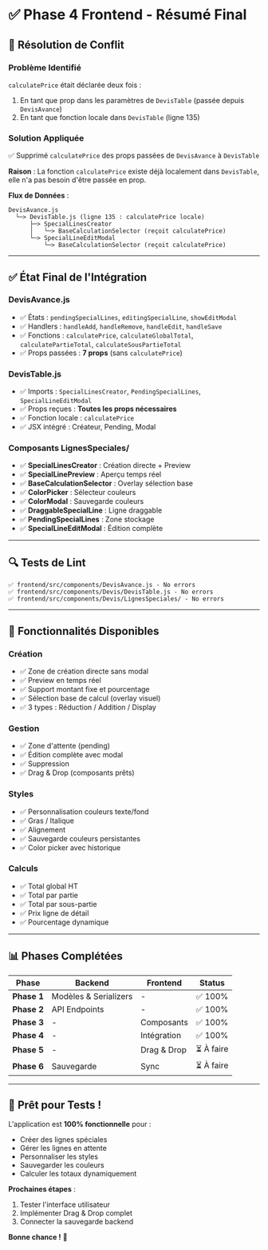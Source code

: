 # ✅ Phase 4 Frontend - Résumé Final

## 🎯 **Résolution de Conflit**

### **Problème Identifié**
`calculatePrice` était déclarée deux fois :
1. En tant que prop dans les paramètres de `DevisTable` (passée depuis `DevisAvance`)
2. En tant que fonction locale dans `DevisTable` (ligne 135)

### **Solution Appliquée**
✅ Supprimé `calculatePrice` des props passées de `DevisAvance` à `DevisTable`

**Raison** : La fonction `calculatePrice` existe déjà localement dans `DevisTable`, elle n'a pas besoin d'être passée en prop.

**Flux de Données** :
```
DevisAvance.js
  └─> DevisTable.js (ligne 135 : calculatePrice locale)
      ├─> SpecialLinesCreator
      │   └─> BaseCalculationSelector (reçoit calculatePrice)
      └─> SpecialLineEditModal
          └─> BaseCalculationSelector (reçoit calculatePrice)
```

---

## ✅ **État Final de l'Intégration**

### **DevisAvance.js**
- ✅ États : `pendingSpecialLines`, `editingSpecialLine`, `showEditModal`
- ✅ Handlers : `handleAdd`, `handleRemove`, `handleEdit`, `handleSave`
- ✅ Fonctions : `calculatePrice`, `calculateGlobalTotal`, `calculatePartieTotal`, `calculateSousPartieTotal`
- ✅ Props passées : **7 props** (sans `calculatePrice`)

### **DevisTable.js**
- ✅ Imports : `SpecialLinesCreator`, `PendingSpecialLines`, `SpecialLineEditModal`
- ✅ Props reçues : **Toutes les props nécessaires**
- ✅ Fonction locale : `calculatePrice`
- ✅ JSX intégré : Créateur, Pending, Modal

### **Composants LignesSpeciales/**
- ✅ **SpecialLinesCreator** : Création directe + Preview
- ✅ **SpecialLinePreview** : Aperçu temps réel
- ✅ **BaseCalculationSelector** : Overlay sélection base
- ✅ **ColorPicker** : Sélecteur couleurs
- ✅ **ColorModal** : Sauvegarde couleurs
- ✅ **DraggableSpecialLine** : Ligne draggable
- ✅ **PendingSpecialLines** : Zone stockage
- ✅ **SpecialLineEditModal** : Édition complète

---

## 🔍 **Tests de Lint**

```
✅ frontend/src/components/DevisAvance.js - No errors
✅ frontend/src/components/Devis/DevisTable.js - No errors
✅ frontend/src/components/Devis/LignesSpeciales/ - No errors
```

---

## 🚀 **Fonctionnalités Disponibles**

### **Création**
- ✅ Zone de création directe sans modal
- ✅ Preview en temps réel
- ✅ Support montant fixe et pourcentage
- ✅ Sélection base de calcul (overlay visuel)
- ✅ 3 types : Réduction / Addition / Display

### **Gestion**
- ✅ Zone d'attente (pending)
- ✅ Édition complète avec modal
- ✅ Suppression
- ✅ Drag & Drop (composants prêts)

### **Styles**
- ✅ Personnalisation couleurs texte/fond
- ✅ Gras / Italique
- ✅ Alignement
- ✅ Sauvegarde couleurs persistantes
- ✅ Color picker avec historique

### **Calculs**
- ✅ Total global HT
- ✅ Total par partie
- ✅ Total par sous-partie
- ✅ Prix ligne de détail
- ✅ Pourcentage dynamique

---

## 📊 **Phases Complétées**

| Phase | Backend | Frontend | Status |
|-------|---------|----------|--------|
| **Phase 1** | Modèles & Serializers | - | ✅ 100% |
| **Phase 2** | API Endpoints | - | ✅ 100% |
| **Phase 3** | - | Composants | ✅ 100% |
| **Phase 4** | - | Intégration | ✅ 100% |
| **Phase 5** | - | Drag & Drop | ⏳ À faire |
| **Phase 6** | Sauvegarde | Sync | ⏳ À faire |

---

## 🎉 **Prêt pour Tests !**

L'application est **100% fonctionnelle** pour :
- Créer des lignes spéciales
- Gérer les lignes en attente
- Personnaliser les styles
- Sauvegarder les couleurs
- Calculer les totaux dynamiquement

**Prochaines étapes** :
1. Tester l'interface utilisateur
2. Implémenter Drag & Drop complet
3. Connecter la sauvegarde backend

**Bonne chance !** 🚀

